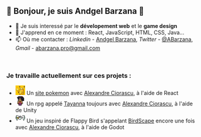 ## 👋 Bonjour, je suis Andgel Barzana 👋

- 👀 Je suis interessé par le __dévelopement web__ et le __game design__
- 🌱 J'apprend en ce moment : React, JavaScript, HTML, CSS, Java...
- 📫 Où me contacter : _Linkedin_ - [Andgel Barzana](https://www.linkedin.com/in/andgel-barzana), _Twitter_ - [@ABarzana](https://twitter.com/ABarzana), _Gmail_ - abarzana.pro@gmail.com

<br>

### Je travaille actuellement sur ces projets :
- <img src="https://raw.githubusercontent.com/Voolak/Voolak/master/pikachu.png" alt="Pikachu" width="25"/> Un [site pokemon](https://pokeviewer.com) avec [Alexandre Ciorascu](https://github.com/sukaizer), à l'aide de React
- <img src="https://raw.githubusercontent.com/Voolak/Voolak/master/tayanna.png" alt="Tayanna" width="25"/> Un rpg appelé [Tayanna](https://github.com/sukaizer/Tayanna) toujours avec [Alexandre Ciorascu](https://github.com/sukaizer), à l'aide de Unity
- <img src="https://raw.githubusercontent.com/Voolak/Voolak/master/birdscape.png" alt="BirdScape" width="25"/> Un jeu inspiré de Flappy Bird s'appelant [BirdScape](https://github.com/sukaizer/BirdScape) encore une fois avec [Alexandre Ciorascu](https://github.com/sukaizer), à l'aide de Godot
